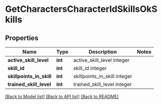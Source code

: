 # GetCharactersCharacterIdSkillsOkSkills

## Properties
Name | Type | Description | Notes
------------ | ------------- | ------------- | -------------
**active_skill_level** | **int** | active_skill_level integer | 
**skill_id** | **int** | skill_id integer | 
**skillpoints_in_skill** | **int** | skillpoints_in_skill integer | 
**trained_skill_level** | **int** | trained_skill_level integer | 

[[Back to Model list]](../README.md#documentation-for-models) [[Back to API list]](../README.md#documentation-for-api-endpoints) [[Back to README]](../README.md)


